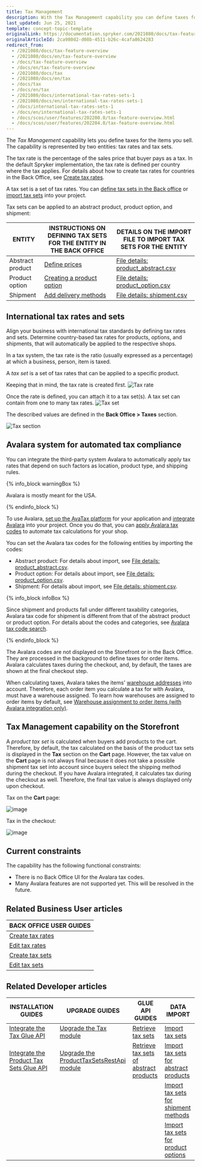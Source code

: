 ```yaml
---
title: Tax Management
description: With the Tax Management capability you can define taxes for the items you sell.
last_updated: Jun 25, 2021
template: concept-topic-template
originalLink: https://documentation.spryker.com/2021080/docs/tax-feature-overview
originalArticleId: 2ca980d2-d08b-4511-b26c-4cafa8624283
redirect_from:
  - /2021080/docs/tax-feature-overview
  - /2021080/docs/en/tax-feature-overview
  - /docs/tax-feature-overview
  - /docs/en/tax-feature-overview
  - /2021080/docs/tax
  - /2021080/docs/en/tax
  - /docs/tax
  - /docs/en/tax
  - /2021080/docs/international-tax-rates-sets-1
  - /2021080/docs/en/international-tax-rates-sets-1
  - /docs/international-tax-rates-sets-1
  - /docs/en/international-tax-rates-sets-1
  - /docs/scos/user/features/202200.0/tax-feature-overview.html
  - /docs/scos/user/features/202204.0/tax-feature-overview.html  
---
```


The *Tax Management* capability lets you define taxes for the items you sell. The capability is represented by two entities: tax rates and tax sets.

The tax rate is the percentage of the sales price that buyer pays as a tax. In the default Spryker implementation, the tax rate is defined per country where the tax applies. For details about how to create tax rates for countries in the Back Office, see [Create tax rates](/docs/pbc/all/tax-management/manage-in-the-back-office/create-tax-rates.html).

A tax set is a set of tax rates. You can [define tax sets in the Back office](/docs/pbc/all/tax-management/manage-in-the-back-office/create-tax-sets.html) or[ import tax sets](/docs/pbc/all/tax-management/import-and-export-data/import-tax-sets.html) into your project.

Tax sets can be applied to an abstract product, product option, and shipment:


| ENTITY | INSTRUCTIONS ON DEFINING TAX SETS FOR THE ENTITY IN THE BACK OFFICE  | DETAILS ON THE IMPORT FILE TO IMPORT TAX SETS FOR THE ENTITY |
| --- | --- | --- |
| Abstract product | [Define prices](/docs/scos/user/back-office-user-guides/{{site.version}}/catalog/products/manage-abstract-products-and-product-bundles/create-abstract-products-and-product-bundles.html#define-prices) | [File details: product_abstract.csv](/docs/scos/dev/data-import/{{site.version}}/data-import-categories/catalog-setup/products/file-details-product-abstract.csv.html) |
| Product option | [Creating a product option](/docs/scos/user/back-office-user-guides/{{site.version}}/catalog/product-options/create-product-options.html) | [File details: product_option.csv](/docs/scos/dev/data-import/{{site.version}}/data-import-categories/special-product-types/product-options/file-details-product-option.csv.html) |
| Shipment | [Add delivery methods](/docs/pbc/all/carrier-management/manage-in-the-back-office/add-delivery-methods.html) | [File details: shipment.csv](/docs/scos/dev/data-import/{{site.version}}/data-import-categories/commerce-setup/file-details-shipment.csv.html) |

## International tax rates and sets

Align your business with international tax standards by defining tax rates and sets. Determine country-based tax rates for products, options, and shipments, that will automatically be applied to the respective shops.

In a tax system, the tax rate is the ratio (usually expressed as a percentage) at which a business, person, item is taxed.

A *tax set* is a set of tax rates that can be applied to a specific product.

Keeping that in mind, the tax rate is created first.
![Tax rate](https://spryker.s3.eu-central-1.amazonaws.com/docs/Features/Tax/International+Tax+Rates+&+Sets/tax-rate.gif)

Once the rate is defined, you can attach it to a tax set(s). A tax set can contain from one to many tax rates.
![Tax set](https://spryker.s3.eu-central-1.amazonaws.com/docs/Features/Tax/International+Tax+Rates+&+Sets/tax-set.gif)

The described values are defined in the **Back Office&nbsp;<span aria-label="and then">></span> Taxes** section.

![Tax section](https://spryker.s3.eu-central-1.amazonaws.com/docs/Features/Tax/International+Tax+Rates+&+Sets/taxes-section.gif)

## Avalara system for automated tax compliance

You can integrate the third-party system Avalara to automatically apply tax rates that depend on such factors as location, product type, and shipping rules.

{% info_block warningBox %}

Avalara is mostly meant for the USA.

{% endinfo_block %}

To use Avalara, [set up the AvaTax platform](https://help.avalara.com/Avalara_AvaTax_Update/Set_up_AvaTax_Update) for your application and [integrate Avalara](/docs/scos/dev/technology-partner-guides/{{site.version}}/taxes/avalara/integrating-avalara.html) into your project. Once you do that, you can [apply Avalara tax codes](https://help.avalara.com/Avalara_AvaTax_Update/Avalara_tax_codes) to automate tax calculations for your shop.

You can set the Avalara tax codes for the following entities by importing the codes:

* Abstract product: For details about import, see [File details: product_abstract.csv](/docs/scos/dev/data-import/{{site.version}}/data-import-categories/catalog-setup/products/file-details-product-abstract.csv.html).
* Product option: For details about import, see [File details: product_option.csv](/docs/scos/dev/data-import/{{site.version}}/data-import-categories/special-product-types/product-options/file-details-product-option.csv.html).
* Shipment: For details about import, see [File details: shipment.csv](/docs/scos/dev/data-import/{{site.version}}/data-import-categories/commerce-setup/file-details-shipment.csv.html).

{% info_block infoBox %}

Since shipment and products fall under different taxability categories, Avalara tax code for shipment is different from that of the abstract product or product option. For details about the codes and categories, see [Avalara tax code search](https://taxcode.avatax.avalara.com/).

{% endinfo_block %}

The Avalara codes are not displayed on the Storefront or in the Back Office. They are processed in the background to define taxes for order items. Avalara calculates taxes during the checkout, and, by default, the taxes are shown at the final checkout step.

When calculating taxes, Avalara takes the items' [warehouse addresses](/docs/scos/user/features/{{site.version}}/inventory-management-feature-overview.html#defining-a-warehouse-address) into account. Therefore, each order item you calculate a tax for with Avalara, must have a warehouse assigned. To learn how warehouses are assigned to order items by default, see [Warehouse assignment to order items (with Avalara integration only)](/docs/scos/user/features/{{site.version}}/inventory-management-feature-overview.html#warehouse-assignment-to-order-items-with-avalara-integration-only).

## Tax Management capability on the Storefront

A *product tax set* is calculated when buyers add products to the cart. Therefore, by default, the tax calculated on the basis of the product tax sets is displayed in the **Tax** section on the **Cart** page. However, the tax value on the **Cart** page is not always final because it does not take a possible shipment tax set into account since buyers select the shipping method during the checkout. If you have Avalara integrated, it calculates tax during the checkout as well. Therefore, the final tax value is always displayed only upon checkout.

Tax on the **Cart** page:

![image](https://spryker.s3.eu-central-1.amazonaws.com/docs/Features/Tax/tax-in-cart.png)

Tax in the checkout:

![image](https://spryker.s3.eu-central-1.amazonaws.com/docs/Features/Tax/tax-in-checkout.png)

## Current constraints

The capability has the following functional constraints:

* There is no Back Office UI for the Avalara tax codes.
* Many Avalara features are not supported yet. This will be resolved in the future.


## Related Business User articles

|BACK OFFICE USER GUIDES|
|---|
| [Create tax rates](/docs/pbc/all/tax-management/manage-in-the-back-office/create-tax-rates.html) |
| [Edit tax rates](/docs/pbc/all/tax-management/manage-in-the-back-office/edit-tax-rates.html) |
| [Create tax sets](/docs/pbc/all/tax-management/manage-in-the-back-office/create-tax-sets.html) |
| [Edit tax sets](/docs/pbc/all/tax-management/manage-in-the-back-office/edit-tax-sets.html) |

## Related Developer articles

| INSTALLATION GUIDES | UPGRADE GUIDES | GLUE API GUIDES | DATA IMPORT |
|---|---|---|---|
| [Integrate the Tax Glue API](/docs/pbc/all/tax-management/install-and-upgrade/integrate-the-tax-glue-api.html) | [Upgrade the Tax module](/docs/pbc/all/tax-management/install-and-upgrade/upgrade-the-tax-module.html) | [Retrieve tax sets](/docs/pbc/all/tax-management/manage-via-glue-api/retrieve-tax-sets.html)  | [Import tax sets](/docs/pbc/all/tax-management/import-and-export-data/import-tax-sets.html) |
| [Integrate the Product Tax Sets Glue API](/docs/pbc/all/tax-management/install-and-upgrade/integrate-the-product-tax-sets-glue-api.html) | [Upgrade the ProductTaxSetsRestApi module](/docs/pbc/all/tax-management/install-and-upgrade/upgrade-the-producttaxsetsrestapi-module.html) | [Retrieve tax sets of abstract products](/docs/pbc/all/tax-management/manage-via-glue-api/retrieve-tax-sets-when-retrieving-abstract-products.html) | [Import tax sets for abstract products](/docs/pbc/all/tax-management/import-and-export-data/import-tax-sets-for-abstract-products.html) |
| | | | [Import tax sets for shipment methods](/docs/pbc/all/tax-management/import-and-export-data/import-tax-sets-for-shipment-methods.html) |
| | | | [Import tax sets for product options](/docs/pbc/all/tax-management/import-and-export-data/import-tax-sets-for-product-options.html) |

<!--
| [Integrate Avalara](/docs/pbc/all/tax-management/third-party-integrations/integrate-avalara.html) |
| [Integrrate Avalara Tax + Shipment feature](/docs/scos/dev/technology-partner-guides/{{site.version}}/taxes/avalara/integrating-avalara-tax-shipment.html) |
| [Integrate Avalara Tax + Product Options feature](/docs/pbc/all/tax-management/third-party-integrations/integrate-avalara-tax-product-options.html) |
-->

